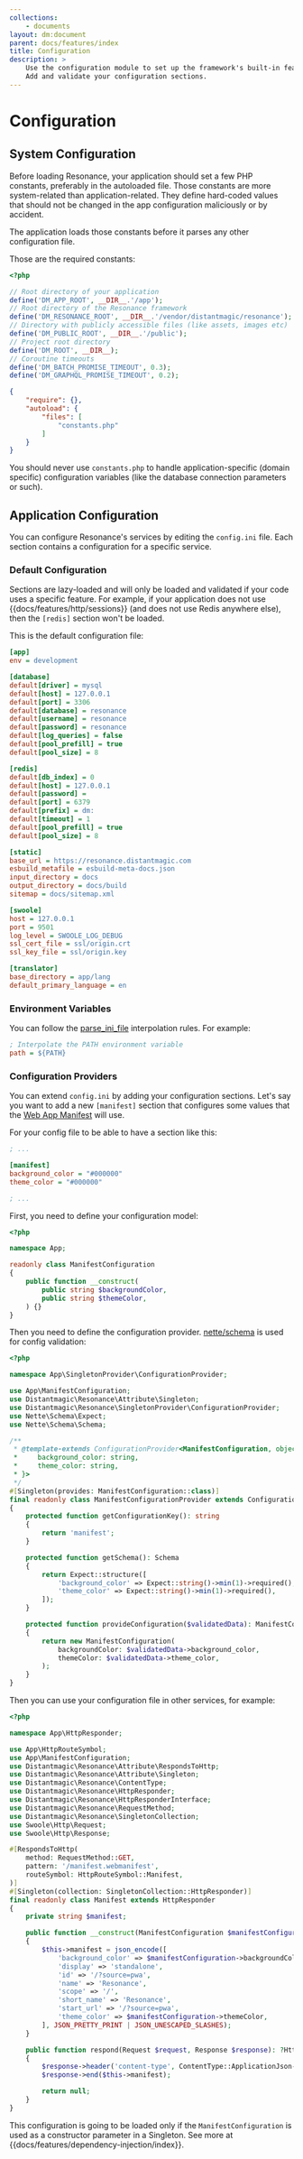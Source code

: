 ```yaml
---
collections: 
    - documents
layout: dm:document
parent: docs/features/index
title: Configuration
description: >
    Use the configuration module to set up the framework's built-in features. 
    Add and validate your configuration sections.
---
```


# Configuration

## System Configuration

Before loading Resonance, your application should set a few PHP constants, 
preferably in the autoloaded file. Those constants are more system-related than 
application-related. They define hard-coded values that should not be changed 
in the app configuration maliciously or by accident.

The application loads those constants before it parses any other configuration 
file.

Those are the required constants:

```php file:constants.php
<?php

// Root directory of your application
define('DM_APP_ROOT', __DIR__.'/app');
// Root directory of the Resonance framework
define('DM_RESONANCE_ROOT', __DIR__.'/vendor/distantmagic/resonance');
// Directory with publicly accessible files (like assets, images etc)
define('DM_PUBLIC_ROOT', __DIR__.'/public');
// Project root directory
define('DM_ROOT', __DIR__);
// Coroutine timeouts
define('DM_BATCH_PROMISE_TIMEOUT', 0.3);
define('DM_GRAPHQL_PROMISE_TIMEOUT', 0.2);
```

```json file:composer.json
{
    "require": {},
    "autoload": {
        "files": [
            "constants.php"
        ]
    }
}
```

You should never use `constants.php` to handle application-specific (domain
specific) configuration variables (like the database connection parameters
or such).

## Application Configuration

You can configure  Resonance's services by editing the `config.ini` file.
Each section contains a configuration for a specific service. 

### Default Configuration

Sections are lazy-loaded and will only be loaded and validated if your code 
uses a specific feature. For example, if your application does not use 
{{docs/features/http/sessions}} (and does not use Redis anywhere else), then 
the `[redis]` section won't be loaded.

This is the default configuration file:

```ini file:config.ini
[app]
env = development

[database]
default[driver] = mysql
default[host] = 127.0.0.1
default[port] = 3306
default[database] = resonance
default[username] = resonance
default[password] = resonance
default[log_queries] = false
default[pool_prefill] = true
default[pool_size] = 8

[redis]
default[db_index] = 0
default[host] = 127.0.0.1
default[password] =
default[port] = 6379
default[prefix] = dm:
default[timeout] = 1
default[pool_prefill] = true
default[pool_size] = 8

[static]
base_url = https://resonance.distantmagic.com
esbuild_metafile = esbuild-meta-docs.json
input_directory = docs
output_directory = docs/build
sitemap = docs/sitemap.xml

[swoole]
host = 127.0.0.1
port = 9501
log_level = SWOOLE_LOG_DEBUG
ssl_cert_file = ssl/origin.crt
ssl_key_file = ssl/origin.key

[translator]
base_directory = app/lang
default_primary_language = en
```

### Environment Variables

You can follow the [parse_ini_file](https://www.php.net/manual/en/function.parse-ini-file.php)
interpolation rules. For example:

```ini file:config.ini
; Interpolate the PATH environment variable
path = ${PATH}
```

### Configuration Providers

You can extend `config.ini` by adding your configuration sections. Let's say 
you want to add a new `[manifest]` section that configures some values that 
the [Web App Manifest](https://developer.mozilla.org/en-US/docs/Web/Manifest) 
will use.

For your config file to be able to have a section like this:

```ini file:config.ini
; ...

[manifest]
background_color = "#000000"
theme_color = "#000000"

; ...
```

First, you need to define your configuration model:

```php
<?php

namespace App;

readonly class ManifestConfiguration
{
    public function __construct(
        public string $backgroundColor,
        public string $themeColor,
    ) {}
}
```

Then you need to define the configuration provider. 
[nette/schema](https://doc.nette.org/en/schema) is used for config validation:

```php
<?php

namespace App\SingletonProvider\ConfigurationProvider;

use App\ManifestConfiguration;
use Distantmagic\Resonance\Attribute\Singleton;
use Distantmagic\Resonance\SingletonProvider\ConfigurationProvider;
use Nette\Schema\Expect;
use Nette\Schema\Schema;

/**
 * @template-extends ConfigurationProvider<ManifestConfiguration, object{
 *     background_color: string,
 *     theme_color: string,
 * }>
 */
#[Singleton(provides: ManifestConfiguration::class)]
final readonly class ManifestConfigurationProvider extends ConfigurationProvider
{
    protected function getConfigurationKey(): string
    {
        return 'manifest';
    }

    protected function getSchema(): Schema
    {
        return Expect::structure([
            'background_color' => Expect::string()->min(1)->required(),
            'theme_color' => Expect::string()->min(1)->required(),
        ]);
    }

    protected function provideConfiguration($validatedData): ManifestConfiguration
    {
        return new ManifestConfiguration(
            backgroundColor: $validatedData->background_color,
            themeColor: $validatedData->theme_color,
        );
    }
}
```

Then you can use your configuration file in other services, for example:

```php
<?php

namespace App\HttpResponder;

use App\HttpRouteSymbol;
use App\ManifestConfiguration;
use Distantmagic\Resonance\Attribute\RespondsToHttp;
use Distantmagic\Resonance\Attribute\Singleton;
use Distantmagic\Resonance\ContentType;
use Distantmagic\Resonance\HttpResponder;
use Distantmagic\Resonance\HttpResponderInterface;
use Distantmagic\Resonance\RequestMethod;
use Distantmagic\Resonance\SingletonCollection;
use Swoole\Http\Request;
use Swoole\Http\Response;

#[RespondsToHttp(
    method: RequestMethod::GET,
    pattern: '/manifest.webmanifest',
    routeSymbol: HttpRouteSymbol::Manifest,
)]
#[Singleton(collection: SingletonCollection::HttpResponder)]
final readonly class Manifest extends HttpResponder
{
    private string $manifest;

    public function __construct(ManifestConfiguration $manifestConfiguration) 
    {
        $this->manifest = json_encode([
            'background_color' => $manifestConfiguration->backgroundColor,
            'display' => 'standalone',
            'id' => '/?source=pwa',
            'name' => 'Resonance',
            'scope' => '/',
            'short_name' => 'Resonance',
            'start_url' => '/?source=pwa',
            'theme_color' => $manifestConfiguration->themeColor,
        ], JSON_PRETTY_PRINT | JSON_UNESCAPED_SLASHES);
    }

    public function respond(Request $request, Response $response): ?HttpResponderInterface
    {
        $response->header('content-type', ContentType::ApplicationJson->value);
        $response->end($this->manifest);

        return null;
    }
}
```

This configuration is going to be loaded only if the `ManifestConfiguration`
is used as a constructor parameter in a Singleton. See more at 
{{docs/features/dependency-injection/index}}.
